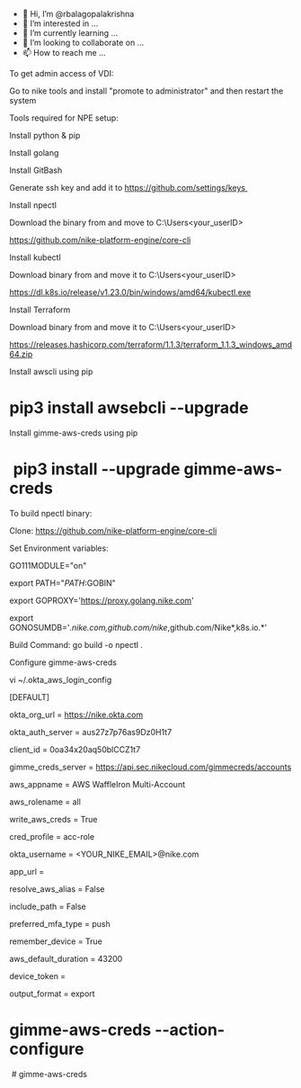 - 👋 Hi, I’m @rbalagopalakrishna
- 👀 I’m interested in ...
- 🌱 I’m currently learning ...
- 💞️ I’m looking to collaborate on ...
- 📫 How to reach me ...

<!---
rbalagopalakrishna/rbalagopalakrishna is a ✨ special ✨ repository because its `README.md` (this file) appears on your GitHub profile.
You can click the Preview link to take a look at your changes.
--->
To get admin access of VDI: 

Go to nike tools and install "promote to administrator" and then restart the system 

 

Tools required for NPE setup: 

 

Install python & pip 

Install golang 

 

Install GitBash 

Generate ssh key and add it to https://github.com/settings/keys  

 

Install npectl 

Download the binary from and move to C:\Users\<your_userID> 

https://github.com/nike-platform-engine/core-cli 

 

 

Install kubectl 

Download binary from and move it to C:\Users\<your_userID> 

https://dl.k8s.io/release/v1.23.0/bin/windows/amd64/kubectl.exe 

 

 

Install Terraform  

Download binary from and move it to C:\Users\<your_userID> 

https://releases.hashicorp.com/terraform/1.1.3/terraform_1.1.3_windows_amd64.zip 

 

Install awscli using pip  
# pip3 install awsebcli --upgrade 

 

Install gimme-aws-creds using pip 
#  pip3 install --upgrade gimme-aws-creds 

 

 

 

To build npectl binary: 

 

Clone: https://github.com/nike-platform-engine/core-cli 

 

Set Environment variables: 

 

GO111MODULE="on" 

export PATH="$PATH:$GOBIN" 

export GOPROXY='https://proxy.golang.nike.com' 

export GONOSUMDB='*.nike.com,github.com/nike*,github.com/Nike*,k8s.io.*' 

 

Build Command: go build -o npectl . 

 

 

Configure gimme-aws-creds 

 

 

vi ~/.okta_aws_login_config 

 

 

[DEFAULT] 

okta_org_url = https://nike.okta.com 

okta_auth_server = aus27z7p76as9Dz0H1t7 

client_id = 0oa34x20aq50blCCZ1t7 

gimme_creds_server = https://api.sec.nikecloud.com/gimmecreds/accounts 

aws_appname = AWS WaffleIron Multi-Account 

aws_rolename = all 

write_aws_creds = True 

cred_profile = acc-role 

okta_username = <YOUR_NIKE_EMAIL>@nike.com 

app_url = 

resolve_aws_alias = False 

include_path = False 

preferred_mfa_type = push 

remember_device = True 

aws_default_duration = 43200 

device_token = 

output_format = export 

 

# gimme-aws-creds --action-configure 

 # gimme-aws-creds 

 
